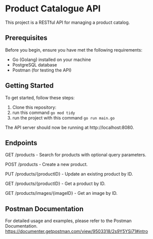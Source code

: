 # Product Catalogue API

This project is a RESTful API for managing a product catalog.

## Prerequisites

Before you begin, ensure you have met the following requirements:

- Go (Golang) installed on your machine
- PostgreSQL database
- Postman (for testing the API)

## Getting Started

To get started, follow these steps:

1. Clone this repository:
2. run this command
   `go mod tidy`
3. run the project with this command
   `go run main.go`

The API server should now be running at http://localhost:8080.

## Endpoints

GET /products - Search for products with optional query parameters.

POST /products - Create a new product.

PUT /products/{productID} - Update an existing product by ID.

GET /products/{productID} - Get a product by ID.

GET /products/images/{imageID} - Get an image by ID.

## Postman Documentation

For detailed usage and examples, please refer to the Postman Documentation.
https://documenter.getpostman.com/view/9503318/2s9Y5YSi71#intro
